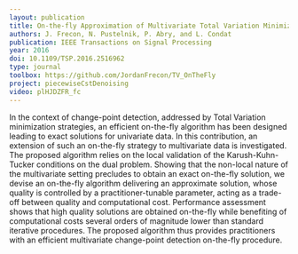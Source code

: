 ```yaml
---
layout: publication
title: On-the-fly Approximation of Multivariate Total Variation Minimization
authors: J. Frecon, N. Pustelnik, P. Abry, and L. Condat
publication: IEEE Transactions on Signal Processing
year: 2016
doi: 10.1109/TSP.2016.2516962
type: journal
toolbox: https://github.com/JordanFrecon/TV_OnTheFly
project: piecewiseCstDenoising
video: plHJDZFR_fc
---
```


In the context of change-point detection, addressed by Total Variation minimization strategies, an efficient on-the-fly algorithm has been designed leading to exact solutions for univariate data. In this contribution, an extension of such an on-the-fly strategy to multivariate data is investigated. The proposed algorithm relies on the local validation of the Karush-Kuhn-Tucker conditions on the dual problem. Showing that the non-local nature of the multivariate setting precludes to obtain an exact on-the-fly solution, we devise an on-the-fly algorithm delivering an approximate solution, whose quality is controlled by a practitioner-tunable parameter, acting as a trade-off between quality and computational cost. Performance assessment shows that high quality solutions are obtained on-the-fly while benefiting of computational costs several orders of magnitude lower than standard iterative procedures. The proposed algorithm thus provides practitioners with an efficient multivariate change-point detection on-the-fly procedure.